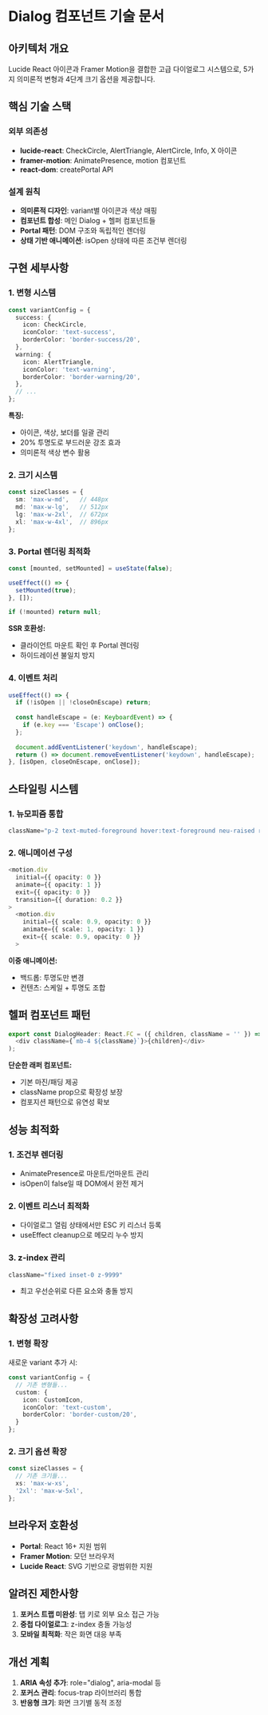# Dialog 컴포넌트 기술 문서

## 아키텍처 개요

Lucide React 아이콘과 Framer Motion을 결합한 고급 다이얼로그 시스템으로, 5가지 의미론적 변형과 4단계 크기 옵션을 제공합니다.

## 핵심 기술 스택

### 외부 의존성
- **lucide-react**: CheckCircle, AlertTriangle, AlertCircle, Info, X 아이콘
- **framer-motion**: AnimatePresence, motion 컴포넌트
- **react-dom**: createPortal API

### 설계 원칙
- **의미론적 디자인**: variant별 아이콘과 색상 매핑
- **컴포넌트 합성**: 메인 Dialog + 헬퍼 컴포넌트들
- **Portal 패턴**: DOM 구조와 독립적인 렌더링
- **상태 기반 애니메이션**: isOpen 상태에 따른 조건부 렌더링

## 구현 세부사항

### 1. 변형 시스템

```typescript
const variantConfig = {
  success: {
    icon: CheckCircle,
    iconColor: 'text-success',
    borderColor: 'border-success/20',
  },
  warning: {
    icon: AlertTriangle,
    iconColor: 'text-warning', 
    borderColor: 'border-warning/20',
  },
  // ...
};
```

**특징:**
- 아이콘, 색상, 보더를 일괄 관리
- 20% 투명도로 부드러운 강조 효과
- 의미론적 색상 변수 활용

### 2. 크기 시스템

```typescript
const sizeClasses = {
  sm: 'max-w-md',   // 448px
  md: 'max-w-lg',   // 512px  
  lg: 'max-w-2xl',  // 672px
  xl: 'max-w-4xl',  // 896px
};
```

### 3. Portal 렌더링 최적화

```typescript
const [mounted, setMounted] = useState(false);

useEffect(() => {
  setMounted(true);
}, []);

if (!mounted) return null;
```

**SSR 호환성:**
- 클라이언트 마운트 확인 후 Portal 렌더링
- 하이드레이션 불일치 방지

### 4. 이벤트 처리

```typescript
useEffect(() => {
  if (!isOpen || !closeOnEscape) return;
  
  const handleEscape = (e: KeyboardEvent) => {
    if (e.key === 'Escape') onClose();
  };
  
  document.addEventListener('keydown', handleEscape);
  return () => document.removeEventListener('keydown', handleEscape);
}, [isOpen, closeOnEscape, onClose]);
```

## 스타일링 시스템

### 1. 뉴모피즘 통합

```typescript
className="p-2 text-muted-foreground hover:text-foreground neu-raised rounded-lg"
```

### 2. 애니메이션 구성

```typescript
<motion.div
  initial={{ opacity: 0 }}
  animate={{ opacity: 1 }}
  exit={{ opacity: 0 }}
  transition={{ duration: 0.2 }}
>
  <motion.div
    initial={{ scale: 0.9, opacity: 0 }}
    animate={{ scale: 1, opacity: 1 }}
    exit={{ scale: 0.9, opacity: 0 }}
  >
```

**이중 애니메이션:**
- 백드롭: 투명도만 변경
- 컨텐츠: 스케일 + 투명도 조합

## 헬퍼 컴포넌트 패턴

```typescript
export const DialogHeader: React.FC = ({ children, className = '' }) => (
  <div className={`mb-4 ${className}`}>{children}</div>
);
```

**단순한 래퍼 컴포넌트:**
- 기본 마진/패딩 제공
- className prop으로 확장성 보장
- 컴포지션 패턴으로 유연성 확보

## 성능 최적화

### 1. 조건부 렌더링
- AnimatePresence로 마운트/언마운트 관리
- isOpen이 false일 때 DOM에서 완전 제거

### 2. 이벤트 리스너 최적화
- 다이얼로그 열림 상태에서만 ESC 키 리스너 등록
- useEffect cleanup으로 메모리 누수 방지

### 3. z-index 관리
```typescript
className="fixed inset-0 z-9999"
```
- 최고 우선순위로 다른 요소와 충돌 방지

## 확장성 고려사항

### 1. 변형 확장
새로운 variant 추가 시:
```typescript
const variantConfig = {
  // 기존 변형들...
  custom: {
    icon: CustomIcon,
    iconColor: 'text-custom',
    borderColor: 'border-custom/20',
  }
};
```

### 2. 크기 옵션 확장
```typescript
const sizeClasses = {
  // 기존 크기들...
  xs: 'max-w-xs',
  '2xl': 'max-w-5xl',
};
```

## 브라우저 호환성

- **Portal**: React 16+ 지원 범위
- **Framer Motion**: 모던 브라우저
- **Lucide React**: SVG 기반으로 광범위한 지원

## 알려진 제한사항

1. **포커스 트랩 미완성**: 탭 키로 외부 요소 접근 가능
2. **중첩 다이얼로그**: z-index 충돌 가능성
3. **모바일 최적화**: 작은 화면 대응 부족

## 개선 계획

1. **ARIA 속성 추가**: role="dialog", aria-modal 등
2. **포커스 관리**: focus-trap 라이브러리 통합
3. **반응형 크기**: 화면 크기별 동적 조정 